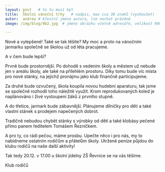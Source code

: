 ```yaml
---
layout: post   # to tu musí být
title:  Školní vánoční trhy   # nadpis, max cca 30 znaků (vyzkoušet)
autor:  andrea # křestní jméno autora, lze nechat prázdné
image: /img/blog/9b2.jpg  # jméno obrázku včetně adresáře, velikost 900x600

---
```

Nové a vylepšené! Také se tak těšíte? My moc a proto na vánočním jarmarku společně se školou už od léta pracujeme.

<!--vice-->

A v čem bude lepší? 

Prvně bude prostornější. Po dohodě s vedením školy a městem už nebude jen v areálu školy, ale také na přilehlém prostoru. 
Díky tomu bude víc místa pro nové stánky, na jejichž pronájmu jako klub finančně participujeme. 

Za druhé bude ozvučený, škola koupila novou hudební aparaturu, tak jsme se společně rozhodli toho náležitě využít.
Krom reprodukovaných koled je naplánováno i živé vystoupení žáků z prvního stupně. 

A do třetice, jarmark bude zábavnější. Plánujeme dílničky pro děti a také vlastní stánek s prodejem napečených dobrot.

Tradičně nebudou chybět stánky s výrobky od dětí a také klobásy pečené přímo panem ředitelem Tomášem Řezníčkem.

A pro ty, co rádi pečou, máme prosbu. Upečte něco i pro nás, my to nabídneme ostatním rodičům a přátelům školy. 
Utržené peníze půjdou do klubu rodičů na naše další aktivity!  

Tak tedy 20.12. v 17.00 u školní jídelny ZŠ Řevnice se na vás těšíme.

Klub rodičů


<!--quote-->
